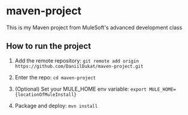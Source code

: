 # maven-project

This is my Maven project from MuleSoft's advanced development class

## How to run the project

1. Add the remote repository: `git remote add origin https://github.com/DaniilDukat/maven-project.git`

2. Enter the repo: `cd maven-project`

3. (Optional) Set your MULE_HOME env variable: `export MULE_HOME={locationOfMuleInstall}`

4. Package and deploy: `mvn install`